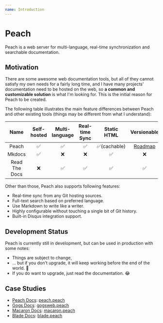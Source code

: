 ```yaml
---
name: Introduction
---
```


# Peach

Peach is a web server for multi-language, real-time synchronization and searchable documentation.

## Motivation

There are some awesome web documentation tools, but all of they cannot satisfy my own needs for a fairly long time, and I have many projects' documentation need to be hosted on the web, so **a common and customizable solution** is what I'm looking for. This is the initial reason for Peach to be created.

The following table illustrates the main feature differences between Peach and other existing tools (things may be different from what I understand):

|Name|Self-hosted|Multi-language|Real-time Sync|Static HTML|Versionable|
|:--:|:---------:|:------------:|:------------:|:---------:|:---------:|
|Peach|✅|✅|✅|✅(cachable)|[Roadmap](/docs/intro/roadmap)|
|Mkdocs|✅|❌|❌|✅|❌|
|Read The Docs|❌|✅|✅|✅|✅|

Other than those, Peach also supports following features:

- Real-time sync from any Git hosting sources.
- Full-text search based on preferred language.
- Use Markdown to write like a writer.
- Highly configurable without touching a single bit of Git history.
- Built-in Disqus integration support.

## Development Status

Peach is currently still in development, but can be used in production with some notes:

- Things are subject to change,
- ... but if you don't upgrade, it will keep working before the end of the world. :100:
- If you do want to upgrade, just read the documentation. :joy:

## Case Studies

- [Peach Docs](http://peachdocs.org/): [peach.peach](https://github.com/peachdocs/peach.peach)
- [Gogs Docs](http://gogs.io/): [gogsweb.peach](https://github.com/gogits/gogsweb.peach)
- [Macaron Docs](http://go-macaron.com/): [macaron.peach](https://github.com/macaron-contrib/macaron.peach)
- [Blade Docs](http://bladejava.com/): [blade.peach](https://github.com/bladejava/blade.peach)
